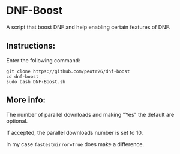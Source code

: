 # DNF-Boost
A script that boost DNF and help enabling certain features of DNF.

## Instructions:

Enter the following command:

```
git clone https://github.com/peotr26/dnf-boost
cd dnf-boost
sudo bash DNF-Boost.sh
```

## More info:

The number of parallel downloads and making "Yes" the default are optional.

If accepted, the parallel downloads number is set to 10.

In my case `fastestmirror=True` does make a difference.

